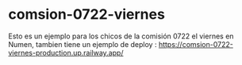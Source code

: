 # comsion-0722-viernes
Esto es un ejemplo para los chicos de la comisión  0722 el viernes en Numen, tambien tiene un ejemplo de deploy : https://comsion-0722-viernes-production.up.railway.app/
